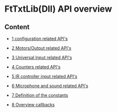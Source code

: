 # FtTxtLib(Dll) API overview

## Content

- [1 configuration related API's](./1-Configuration.md)

- [2 Motors/Output related API's](./2-Actuators.md)

- [3 Universal Input related API's ](./3-Inputs(Uni).md)

- [4 Counters related API's ](./4-Inputs(Cnt).md)

- [5 IR controller input related API's ](./5-Inputs(IR).md)

- [6 Microphone and sound related API's ](./6-new(mic-sound).md)

- [7 Definition of the constants ](./7-Const.md)

- [8 Overview callbacks ](./8-events.md)
